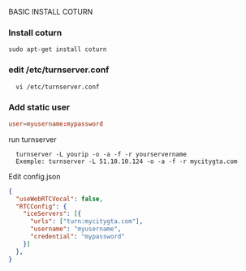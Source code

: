 BASIC INSTALL COTURN

### Install coturn

```
sudo apt-get install coturn
```

### edit /etc/turnserver.conf
```
  vi /etc/turnserver.conf
```

### Add static user
```conf
user=myusername:mypassword
```

run turnserver
```
  turnserver -L yourip -o -a -f -r yourservername
  Exemple: turnserver -L 51.10.10.124 -o -a -f -r mycitygta.com
```

Edit config.json
```json
{
  "useWebRTCVocal": false,
  "RTCConfig": {
    "iceServers": [{
      "urls": ["turn:mycitygta.com"],
      "username": "myusername",
      "credential": "mypassword"
    }]
  },
}
```